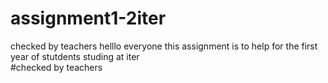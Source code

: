 # assignment1-2iter
checked by teachers
helllo everyone this assignment is to help for the first year of stutdents studing at iter  
#checked by teachers

